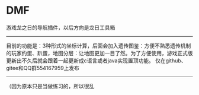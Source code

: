 # DMF
游戏龙之日的导航插件，以后方向是龙日工具箱
***
目前的功能是：3种形式的坐标计算，后面会加入遗传图鉴：方便不熟悉遗传机制的玩家约蛋、趴蛋，地图分层：让地图更加一目了然。为了方便使用，游戏正式版更新出不久后就会跟着一起更新成c语言或者java实现置顶功能。
仅在github、gitee和QQ群554167959上发布
***
（因为原本只是当做练习的，所以很乱
